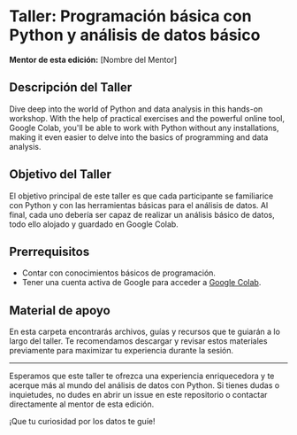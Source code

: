 # Taller: Programación básica con Python y análisis de datos básico

**Mentor de esta edición:** [Nombre del Mentor]

## Descripción del Taller
Dive deep into the world of Python and data analysis in this hands-on workshop. With the help of practical exercises and the powerful online tool, Google Colab, you'll be able to work with Python without any installations, making it even easier to delve into the basics of programming and data analysis.

## Objetivo del Taller
El objetivo principal de este taller es que cada participante se familiarice con Python y con las herramientas básicas para el análisis de datos. Al final, cada uno debería ser capaz de realizar un análisis básico de datos, todo ello alojado y guardado en Google Colab.

## Prerrequisitos
- Contar con conocimientos básicos de programación.
- Tener una cuenta activa de Google para acceder a [Google Colab](https://colab.research.google.com/).

## Material de apoyo
En esta carpeta encontrarás archivos, guías y recursos que te guiarán a lo largo del taller. Te recomendamos descargar y revisar estos materiales previamente para maximizar tu experiencia durante la sesión.

---

Esperamos que este taller te ofrezca una experiencia enriquecedora y te acerque más al mundo del análisis de datos con Python. Si tienes dudas o inquietudes, no dudes en abrir un issue en este repositorio o contactar directamente al mentor de esta edición.

¡Que tu curiosidad por los datos te guíe!
